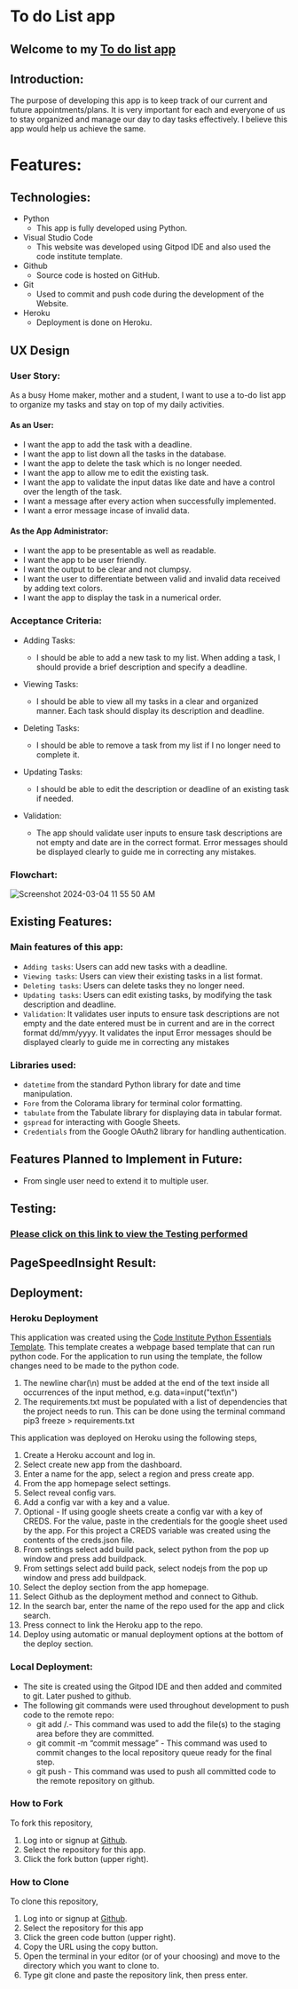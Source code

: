 # To do List app 
## Welcome to my [To do list app](https://my-to-do-list-a8066c712807.herokuapp.com/)


## Introduction:
The purpose of developing this app is to keep track of our current and future appointments/plans. It is very important for each and everyone of us to stay organized and manage our day to day tasks effectively. I believe this app would help us achieve the same.

# Features:

## Technologies:

 * Python
   * This app is fully developed using Python.
 * Visual Studio Code
   * This website was developed using Gitpod IDE and also used the code institute template.
 * Github
   * Source code is hosted on GitHub.
 * Git
   * Used to commit and push code during the development of the Website.
 * Heroku
   * Deployment is done on Heroku.

## UX Design

### User Story:
As a busy Home maker, mother and a student, I want to use a to-do list app to organize my tasks and stay on top of my daily activities. 

#### As an User:
* I want the app to add the task with a deadline.
* I want the app to list down all the tasks in the database.
* I want the app to delete the task which is no longer needed.
* I want the app to allow me to edit the existing task.
* I want the app to validate the input datas like date and have a control over the length of the task.
* I want a message after every action when successfully implemented.
* I want a error message incase of invalid data.

#### As the App Administrator:

* I want the app to be presentable as well as readable.
* I want the app to be user friendly.
* I want the output to be clear and not clumpsy.
* I want the user to differentiate between valid and invalid data received by adding text colors.
* I want the app to display the task in a numerical order.

### Acceptance Criteria:

* Adding Tasks:

  * I should be able to add a new task to my list.
When adding a task, I should provide a brief description and specify a deadline.

* Viewing Tasks:

  * I should be able to view all my tasks in a clear and organized manner.
Each task should display its description and deadline.

* Deleting Tasks:

  * I should be able to remove a task from my list if I no longer need to complete it.

* Updating Tasks:

  * I should be able to edit the description or deadline of an existing task if needed.

* Validation:

  * The app should validate user inputs to ensure task descriptions are not empty and date are in the correct format.
Error messages should be displayed clearly to guide me in correcting any mistakes.

### Flowchart:

![Screenshot 2024-03-04 11 55 50 AM](https://github.com/Pramilashanmugam/to-do-list/assets/150790058/e7e5d157-0c49-4697-9639-32a4d9576201)

## Existing Features:

### Main features of this app:

* `Adding tasks`: Users can add new tasks with a deadline.
* `Viewing tasks`: Users can view their existing tasks in a list format.
* `Deleting tasks`: Users can delete tasks they no longer need.
* `Updating tasks`: Users can edit existing tasks, by modifying the task description and deadline.
* `Validation`: It validates user inputs to ensure task descriptions are not empty and the date entered must be in current and are in the correct format dd/mm/yyyy. It validates the input 
Error messages should be displayed clearly to guide me in correcting any mistakes

### Libraries used:
- `datetime` from the standard Python library for date and time manipulation.
- `Fore` from the Colorama library for terminal color formatting.
- `tabulate` from the Tabulate library for displaying data in tabular format.
- `gspread` for interacting with Google Sheets.
- `Credentials` from the Google OAuth2 library for handling authentication.

## Features Planned to Implement in Future:

* From single user need to extend it to multiple user.

## Testing:

### [Please click on this link to view the Testing performed](TESTING.md)

## PageSpeedInsight Result:

## Deployment:

### Heroku Deployment

This application was created using the [Code Institute Python Essentials Template](https://github.com/Code-Institute-Org/p3-template). This template creates a webpage based template that can run python code. For the application to run using the template, the follow changes need to be made to the python code.

1. The newline char(\n) must be added at the end of the text inside all occurrences of the input method, e.g. data=input("text\n")
2. The requirements.txt must be populated with a list of dependencies that the project needs to run. This can be done using the terminal command pip3 freeze > requirements.txt

This application was deployed on Heroku using the following steps,

1. Create a Heroku account and log in.
2. Select create new app from the dashboard.
3. Enter a name for the app, select a region and press create app.
4. From the app homepage select settings.
5. Select reveal config vars.
6. Add a config var with a key and a value.
7. Optional - If using google sheets create a config var with a key of CREDS. For the value, paste in the credentials for the google sheet used by the app. For this project a CREDS variable was created using the contents of the creds.json file.
8. From settings select add build pack, select python from the pop up window and press add buildpack.
9. From settings select add build pack, select nodejs from the pop up window and press add buildpack.
10. Select the deploy section from the app homepage.
11. Select Github as the deployment method and connect to Github.
12. In the search bar, enter the name of the repo used for the app and click search.
13. Press connect to link the Heroku app to the repo.
14. Deploy using automatic or manual deployment options at the bottom of the deploy section.

### Local Deployment:
* The site is created using the Gitpod IDE and then added and commited to git. Later pushed to github.
* The following git commands were used throughout development to push code to the remote repo:
  * git add <file>/.- This command was used to add the file(s) to the staging area before they are committed.
  * git commit -m “commit message” - This command was used to commit changes to the local repository queue ready for the final step.
  * git push - This command was used to push all committed code to the remote repository on github.

### How to Fork

To fork this repository,

1. Log into or signup at [Github](https://github.com).
2. Select the repository for this app.
3. Click the fork button (upper right).

### How to Clone

To clone this repository,

1. Log into or signup at [Github](https://github.com).
2. Select the repository for this app
3. Click the green code button (upper right).
4. Copy the URL using the copy button.
5. Open the terminal in your editor (or of your choosing) and move to the directory which you want to clone to.
6. Type git clone and paste the repository link, then press enter.





